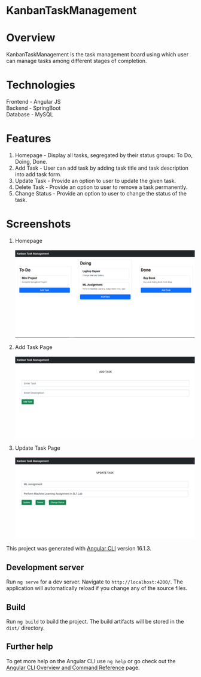 # KanbanTaskManagement

# Overview

KanbanTaskManagement is the task management board using which user can manage tasks among different stages of completion.

# Technologies 

Frontend - Angular JS <br>
Backend - SpringBoot <br>
Database - MySQL<br>

# Features 

1. Homepage - Display all tasks, segregated by their status groups: To Do, Doing, Done.
2. Add Task - User can add task by adding task title and task description into add task form.
3. Update Task - Provide an option to user to update the given task.
4. Delete Task - Provide an option to user to remove a task permanently.
5. Change Status - Provide an option to user to change the status of the task.

# Screenshots

1. Homepage <br><br>
![Homepage](https://github.com/Jayesh352002/KanbanBoardTaskManagement/blob/main/images/homepage.PNG)<br>

2. Add Task Page <br><br>
![Add Task](https://github.com/Jayesh352002/KanbanBoardTaskManagement/blob/main/images/addtask.PNG)<br>

3. Update Task Page <br><br>
![Update Task](https://github.com/Jayesh352002/KanbanBoardTaskManagement/blob/main/images/updatetask.PNG)<br>


This project was generated with [Angular CLI](https://github.com/angular/angular-cli) version 16.1.3.

## Development server

Run `ng serve` for a dev server. Navigate to `http://localhost:4200/`. The application will automatically reload if you change any of the source files.

## Build

Run `ng build` to build the project. The build artifacts will be stored in the `dist/` directory.

## Further help

To get more help on the Angular CLI use `ng help` or go check out the [Angular CLI Overview and Command Reference](https://angular.io/cli) page.
